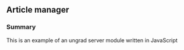 ## Article manager

### Summary

This is an example of an ungrad server module written in JavaScript

